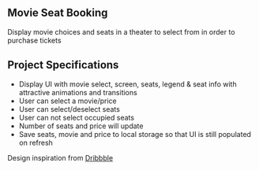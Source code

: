 ## Movie Seat Booking

Display movie choices and seats in a theater to select from in order to purchase tickets

## Project Specifications

- Display UI with movie select, screen, seats, legend & seat info with attractive animations and transitions
- User can select a movie/price
- User can select/deselect seats
- User can not select occupied seats
- Number of seats and price will update
- Save seats, movie and price to local storage so that UI is still populated on refresh

Design inspiration from [Dribbble](https://dribbble.com/shots/3628370-Movie-Seat-Booking)

